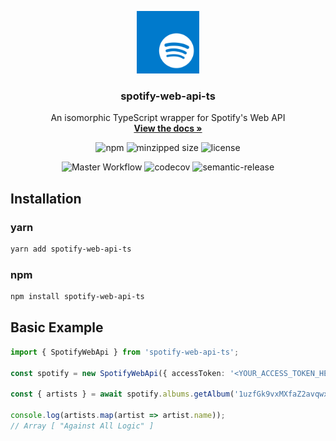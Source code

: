 <p align="center">
  <a href="https://github.com/adamgrieger/spotify-web-api-ts">
    <img src="assets/logo.svg" height="100">
  </a>

  <h3 align="center">spotify-web-api-ts</h3>

  <p align="center">
    An isomorphic TypeScript wrapper for Spotify's Web API
    <br />
    <a href="https://adamgrieger.github.io/spotify-web-api-ts/"><strong>View the docs »</strong></a>
    <br />
    <p align="center">
      <img alt="npm" src="https://badgen.net/npm/v/spotify-web-api-ts"/>
      <img alt="minzipped size" src="https://badgen.net/bundlephobia/minzip/spotify-web-api-ts">
      <img alt="license" src="https://badgen.net/github/license/adamgrieger/spotify-web-api-ts">
    </p>
    <p align="center">
      <img alt="Master Workflow" src="https://github.com/adamgrieger/spotify-web-api-ts/workflows/Master%20Workflow/badge.svg"/>
      <img alt="codecov" src="https://codecov.io/gh/adamgrieger/spotify-web-api-ts/branch/master/graph/badge.svg"/>
      <img alt="semantic-release" src="https://img.shields.io/badge/%20%20%F0%9F%93%A6%F0%9F%9A%80-semantic--release-e10079.svg">
    </p>
  </p>
</p>

## Installation

### yarn

```sh
yarn add spotify-web-api-ts
```

### npm

```sh
npm install spotify-web-api-ts
```

## Basic Example

```typescript
import { SpotifyWebApi } from 'spotify-web-api-ts';

const spotify = new SpotifyWebApi({ accessToken: '<YOUR_ACCESS_TOKEN_HERE>' });

const { artists } = await spotify.albums.getAlbum('1uzfGk9vxMXfaZ2avqwxod');

console.log(artists.map(artist => artist.name));
// Array [ "Against All Logic" ]
```
